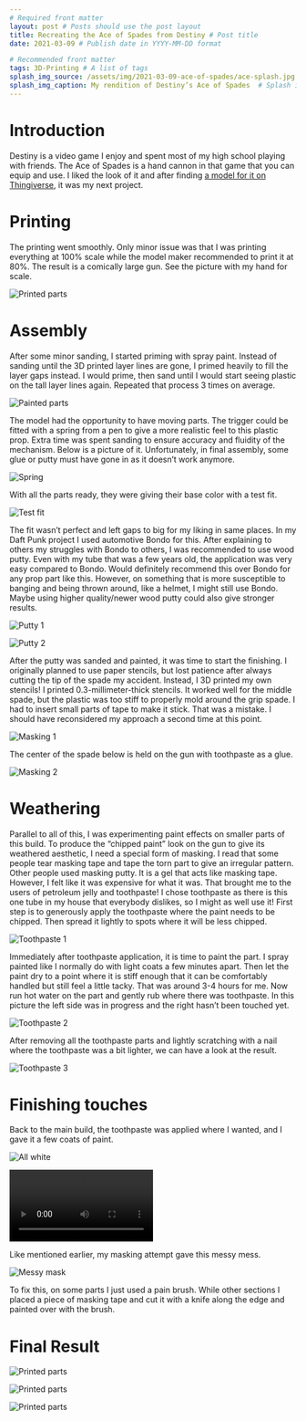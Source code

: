 ```yaml
---
# Required front matter
layout: post # Posts should use the post layout
title: Recreating the Ace of Spades from Destiny # Post title
date: 2021-03-09 # Publish date in YYYY-MM-DD format

# Recommended front matter
tags: 3D-Printing # A list of tags
splash_img_source: /assets/img/2021-03-09-ace-of-spades/ace-splash.jpg # Splash image source, high resolution images with an aspect ratio close to 4:3 recommended
splash_img_caption: My rendition of Destiny’s Ace of Spades  # Splash image caption
---
```


# Introduction
Destiny is a video game I enjoy and spent most of my high school playing with friends. The Ace of Spades is a hand cannon in that game that you can equip and use. I liked the look of it and after finding [a model for it on Thingiverse](https://www.thingiverse.com/thing:4311745), it was my next project.

# Printing
The printing went smoothly. Only minor issue was that I was printing everything at 100% scale while the model maker recommended to print it at 80%. The result is a comically large gun. See the picture with my hand for scale.

![Printed parts](/assets/img/2021-03-09-ace-of-spades/ace-printed-parts.jpg)

# Assembly
After some minor sanding, I started priming with spray paint. Instead of sanding until the 3D printed layer lines are gone, I primed heavily to fill the layer gaps instead. I would prime, then sand until I would start seeing plastic on the tall layer lines again. Repeated that process 3 times on average.

![Painted parts](/assets/img/2021-03-09-ace-of-spades/ace-early-paint.jpg)

The model had the opportunity to have moving parts. The trigger could be fitted with a spring from a pen to give a more realistic feel to this plastic prop. Extra time was spent sanding to ensure accuracy and fluidity of the mechanism. Below is a picture of it. Unfortunately, in final assembly, some glue or putty must have gone in as it doesn’t work anymore. 

![Spring](/assets/img/2021-03-09-ace-of-spades/ace-spring.jpg)

With all the parts ready, they were giving their base color with a test fit.

![Test fit](/assets/img/2021-03-09-ace-of-spades/ace-black-base.jpg)

The fit wasn’t perfect and left gaps to big for my liking in same places. In my Daft Punk project I used automotive Bondo for this. After explaining to others my struggles with Bondo to others, I was recommended to use wood putty. Even with my tube that was a few years old, the application was very easy compared to Bondo. Would definitely recommend this over Bondo for any prop part like this. However, on something that is more susceptible to banging and being thrown around, like a helmet, I might still use Bondo. Maybe using higher quality/newer wood putty could also give stronger results.

![Putty 1](/assets/img/2021-03-09-ace-of-spades/ace-putty.jpg)

![Putty 2](/assets/img/2021-03-09-ace-of-spades/ace-putty-2.jpg)

After the putty was sanded and painted, it was time to start the finishing. I originally planned to use paper stencils, but lost patience after always cutting the tip of the spade my accident. Instead, I 3D printed my own stencils! I printed 0.3-millimeter-thick stencils. It worked well for the middle spade, but the plastic was too stiff to properly mold around the grip spade. I had to insert small parts of tape to make it stick. That was a mistake. I should have reconsidered my approach a second time at this point. 

![Masking 1](/assets/img/2021-03-09-ace-of-spades/ace-masking.jpg)

The center of the spade below is held on the gun with toothpaste as a glue.

![Masking 2](/assets/img/2021-03-09-ace-of-spades/ace-bad-mask.jpg)


# Weathering
Parallel to all of this, I was experimenting paint effects on smaller parts of this build. To produce the “chipped paint” look on the gun to give its weathered aesthetic, I need a special form of masking. I read that some people tear masking tape and tape the torn part to give an irregular pattern. Other people used masking putty. It is a gel that acts like masking tape. However, I felt like it was expensive for what it was. That brought me to the users of petroleum jelly and toothpaste! I chose toothpaste as there is this one tube in my house that everybody dislikes, so I might as well use it! First step is to generously apply the toothpaste where the paint needs to be chipped. Then spread it lightly to spots where it will be less chipped.

![Toothpaste 1](/assets/img/2021-03-09-ace-of-spades/ace-toothpaste.jpg)

Immediately after toothpaste application, it is time to paint the part. I spray painted like I normally do with light coats a few minutes apart. Then let the paint dry to a point where it is stiff enough that it can be comfortably handled but still feel a little tacky. That was around 3-4 hours for me. Now run hot water on the part and gently rub where there was toothpaste. In this picture the left side was in progress and the right hasn’t been touched yet.

![Toothpaste 2](/assets/img/2021-03-09-ace-of-spades/ace-toothpaste-2.jpg)

After removing all the toothpaste parts and lightly scratching with a nail where the toothpaste was a bit lighter, we can 
have a look at the result.

![Toothpaste 3](/assets/img/2021-03-09-ace-of-spades/ace-toothpaste-3.jpg)

# Finishing touches
Back to the main build, the toothpaste was applied where I wanted, and I gave it a few coats of paint.

![All white](/assets/img/2021-03-09-ace-of-spades/ace-all-white.jpg)

<video controls width="50%">
    <source src="/assets/img/2021-03-09-ace-of-spades/ace-peel.mp4" type="video/mp4">
</video>

Like mentioned earlier, my masking attempt gave this messy mess.

![Messy mask](/assets/img/2021-03-09-ace-of-spades/ace-bad-mask-2.jpg)

To fix this, on some parts I just used a pain brush. While other sections I placed a piece of masking tape and cut it with a knife along the edge and painted over with the brush.

# Final Result
![Printed parts](/assets/img/2021-03-09-ace-of-spades/ace-splash.jpg)

![Printed parts](/assets/img/2021-03-09-ace-of-spades/ace-counter.jpg)

![Printed parts](/assets/img/2021-03-09-ace-of-spades/ace-barrel.jpg)
